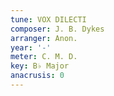 ```yaml
---
tune: VOX DILECTI
composer: J. B. Dykes
arranger: Anon.
year: '-'
meter: C. M. D.
key: B♭ Major
anacrusis: 0
---
```

